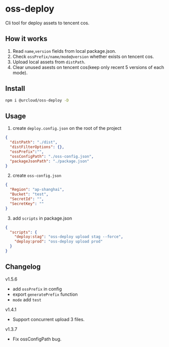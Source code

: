 # oss-deploy

Cli tool for deploy assets to tencent cos.

## How it works

1. Read `name`,`version` fields from local package.json.
2. Check `ossPrefix/name/mode@version` whether exists on tencent cos.
3. Upload local assets from `distPath`.
4. Clear unused asests on tencent cos(keep only recent 5 versions of each mode).

## Install

```bash
npm i @urcloud/oss-deploy -D
```

## Usage

1. create `deploy.config.json` on the root of the project

```json
{
  "distPath": "./dist",
  "distFilterOptions": {},
  "ossPrefix":"",
  "ossConfigPath": "./oss-config.json",
  "packageJsonPath": "./package.json"
}
```

2. create `oss-config.json`

```json
{
  "Region": "ap-shanghai",
  "Bucket": "test",
  "SecretId": "",
  "SecretKey": ""
}
```

3. add `scripts` in package.json

```json
{
  "scripts": {
    "deploy:stag": "oss-deploy upload stag --force",
    "deploy:prod": "oss-deploy upload prod"
  }
}
```

## Changelog

v1.5.6
- add `ossPrefix` in config
- export `generatePrefix` function
- `mode` add `test`
  
v1.4.1
- Support concurrent upload 3 files.
  
v1.3.7
- Fix ossConfigPath bug.